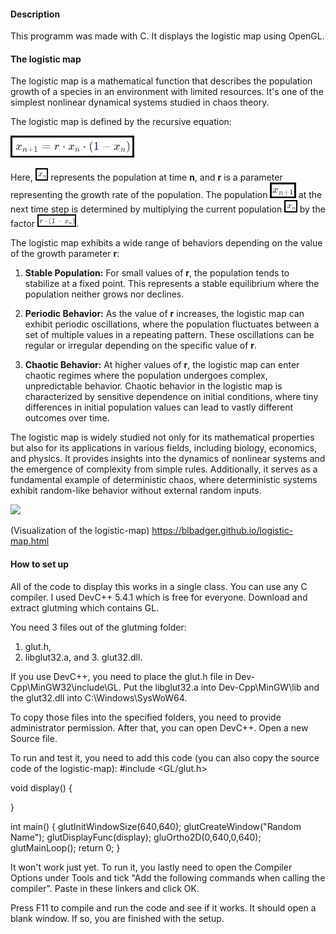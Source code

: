 #### Description
This programm was made with C. It displays the logistic map using OpenGL.

#### The logistic map
The logistic map is a mathematical function that describes the population growth of a species in an environment with limited resources. It's one of the simplest nonlinear dynamical systems studied in chaos theory.

The logistic map is defined by the recursive equation:

<img height="35px" src="/images/screenshot(4).png"/>

Here, <img height="20px" src="/images/screenshot(1).png"/>  represents the population at time **n**, and **r** is a parameter representing the growth rate of the population. The population <img height="25px" src="/images/screenshot(2).png"/> at the next time step is determined by multiplying the current population <img height="20px" src="/images/screenshot(1).png"/> by the factor <img height="20px" src="/images/screenshot(3).png"/>.

The logistic map exhibits a wide range of behaviors depending on the value of the growth parameter **r**:

1. **Stable Population:** For small values of **r**, the population tends to stabilize at a fixed point. This represents a stable equilibrium where the population neither grows nor declines.

2. **Periodic Behavior:** As the value of **r** increases, the logistic map can exhibit periodic oscillations, where the population fluctuates between a set of multiple values in a repeating pattern. These oscillations can be regular or irregular depending on the specific value of **r**.

3. **Chaotic Behavior:** At higher values of **r**, the logistic map can enter chaotic regimes where the population undergoes complex, unpredictable behavior. Chaotic behavior in the logistic map is characterized by sensitive dependence on initial conditions, where tiny differences in initial population values can lead to vastly different outcomes over time.

The logistic map is widely studied not only for its mathematical properties but also for its applications in various fields, including biology, economics, and physics. It provides insights into the dynamics of nonlinear systems and the emergence of complexity from simple rules. Additionally, it serves as a fundamental example of deterministic chaos, where deterministic systems exhibit random-like behavior without external random inputs.

<img height="350px" src="https://th.bing.com/th/id/R.581afb70002f1db50909a25507a61528?rik=BxjFJ9xDwHhKsQ&riu=http%3a%2f%2fwww.kierandkelly.com%2fwp-content%2fuploads%2f2015%2f04%2fX-Next-5.jpg&ehk=A%2fhmvXKWoOwidrAMbOIg1D4hReLd41HZipIe4HstUVo%3d&risl=&pid=ImgRaw&r=0"/>

(Visualization of the logistic-map) https://blbadger.github.io/logistic-map.html


#### How to set up

All of the code to display this works in a single class. You can use any C compiler.
I used DevC++ 5.4.1 which is free for everyone. Download and extract glutming which contains GL.

You need 3 files out of the glutming folder:
1. glut.h,
2. libglut32.a,
and 3. glut32.dll.

If you use DevC++, you need to place the glut.h file in Dev-Cpp\MinGW32\include\GL.
Put the libglut32.a into Dev-Cpp\MinGW\lib and the glut32.dll into C:\Windows\SysWoW64.

To copy those files into the specified folders, you need to provide administrator permission.
After that, you can open DevC++. 
Open a new Source file. 

To run and test it, you need to add this code (you can also copy the source code of the logistic-map):
#include <GL/glut.h>

void display()
{
	
}

int main()
{ 
	glutInitWindowSize(640,640);
	glutCreateWindow("Random Name");
	glutDisplayFunc(display);
	gluOrtho2D(0,640,0,640);
	glutMainLoop();
	return 0;
}

It won't work just yet. To run it, you lastly need to open the Compiler Options under Tools and tick "Add the following commands when calling the compiler". Paste in these linkers and click OK.

Press F11 to compile and run the code and see if it works. It should open a blank window. 
If so, you are finished with the setup.
